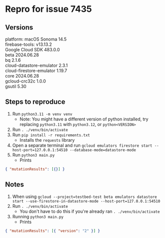 # Repro for issue 7435

## Versions

platform: macOS Sonoma 14.5<br>
firebase-tools: v13.13.2<br>
Google Cloud SDK 483.0.0<br>
beta 2024.06.28<br>
bq 2.1.6<br>
cloud-datastore-emulator 2.3.1<br>
cloud-firestore-emulator 1.19.7<br>
core 2024.06.28<br>
gcloud-crc32c 1.0.0<br>
gsutil 5.30

## Steps to reproduce

1. Run `python3.11 -m venv venv`
   - Note: You might have a different version of python installed, try replacing `python3.11` with `python3.12`, or `python<VERSION>`
1. Run `. ./venv/bin/activate`
1. Run `pip install -r requirements.txt `
   - Installs the `requests` library
1. Open a separate terminal and run `gcloud emulators firestore start --host-port=127.0.0.1:54510 --database-mode=datastore-mode`
1. Run `python3 main.py`
   - Prints

```json
{ "mutationResults": [{}] }
```

## Notes

1. When using `gcloud --project=testbed-test beta emulators datastore start --use-firestore-in-datastore-mode --host-port=127.0.0.1:54510`
1. Run `. ./venv/bin/activate`
   - You don't have to do this if you're already ran `. ./venv/bin/activate`
1. Running `python3 main.py`
   - Prints

```json
{ "mutationResults": [{ "version": "2" }] }
```
